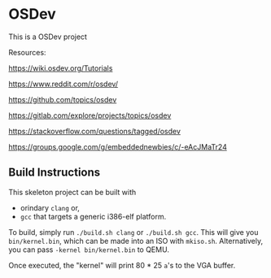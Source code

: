 # OSDev
This is a OSDev project

Resources:

https://wiki.osdev.org/Tutorials

https://www.reddit.com/r/osdev/

https://github.com/topics/osdev

https://gitlab.com/explore/projects/topics/osdev

https://stackoverflow.com/questions/tagged/osdev

https://groups.google.com/g/embeddednewbies/c/-eAcJMaTr24

## Build Instructions
This skeleton project can be built with 

- orindary `clang` or, 
- `gcc` that targets a generic i386-elf platform.

To build, simply run `./build.sh clang` or `./build.sh gcc`. This will give you `bin/kernel.bin`, which can be made into an ISO with `mkiso.sh`. Alternatively, you can pass `-kernel bin/kernel.bin` to QEMU.

Once executed, the "kernel" will print 80 * 25 `a`'s to the VGA buffer.
